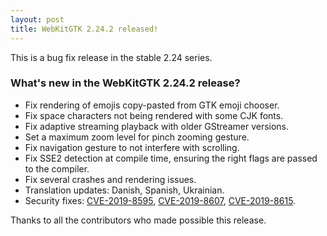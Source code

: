 ```yaml
---
layout: post
title: WebKitGTK 2.24.2 released!
---
```


This is a bug fix release in the stable 2.24 series.

### What's new in the WebKitGTK 2.24.2 release?

 - Fix rendering of emojis copy-pasted from GTK emoji chooser.
 - Fix space characters not being rendered with some CJK fonts.
 - Fix adaptive streaming playback with older GStreamer versions.
 - Set a maximum zoom level for pinch zooming gesture.
 - Fix navigation gesture to not interfere with scrolling.
 - Fix SSE2 detection at compile time, ensuring the right flags are passed to the compiler.
 - Fix several crashes and rendering issues.
 - Translation updates: Danish, Spanish, Ukrainian.
 - Security fixes: [CVE-2019-8595](https://cve.mitre.org/cgi-bin/cvename.cgi?name=CVE-2019-8595), [CVE-2019-8607](https://cve.mitre.org/cgi-bin/cvename.cgi?name=CVE-2019-8607), [CVE-2019-8615](https://cve.mitre.org/cgi-bin/cvename.cgi?name=CVE-2019-8615).

Thanks to all the contributors who made possible this release.
